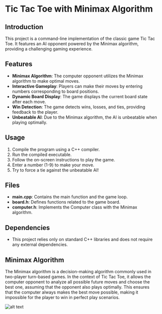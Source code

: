 # Tic Tac Toe with Minimax Algorithm

## Introduction

This project is a command-line implementation of the classic game Tic Tac Toe. It features an AI opponent powered by the Minimax algorithm, providing a challenging gaming experience.

## Features

- **Minimax Algorithm**: The computer opponent utilizes the Minimax algorithm to make optimal moves.
- **Interactive Gameplay**: Players can make their moves by entering numbers corresponding to board positions.
- **Dynamic Board Display**: The game displays the current board state after each move.
- **Win Detection**: The game detects wins, losses, and ties, providing feedback to the player.
- **Unbeatable AI**: Due to the Minimax algorithm, the AI is unbeatable when playing optimally.

## Usage

1. Compile the program using a C++ compiler.
2. Run the compiled executable.
3. Follow the on-screen instructions to play the game.
4. Enter a number (1-9) to make your move.
5. Try to force a tie against the unbeatable AI!

## Files

- **main.cpp**: Contains the main function and the game loop.
- **board.h**: Defines functions related to the game board.
- **computer.h**: Implements the Computer class with the Minimax algorithm.

## Dependencies

- This project relies only on standard C++ libraries and does not require any external dependencies.

## Minimax Algorithm

The Minimax algorithm is a decision-making algorithm commonly used in two-player turn-based games. In the context of Tic Tac Toe, it allows the computer opponent to analyze all possible future moves and choose the best one, assuming that the opponent also plays optimally. This ensures that the computer always makes the best move possible, making it impossible for the player to win in perfect play scenarios.


![alt text](https://www.sciencebuddies.org/b7jHYJK9CDgSwyDTWcXqSKw4noc=/750x418/-/https/www.sciencebuddies.org/cdn/Files/20103/5/game-tree-tic-tac-toe.png)
